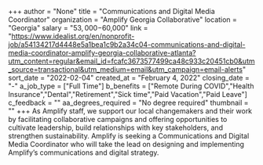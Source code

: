+++
author = "None"
title = "Communications and Digital Media Coordinator"
organization = "Amplify Georgia Collaborative"
location = "Georgia"
salary = "$53,000-$60,000"
link = "https://www.idealist.org/en/nonprofit-job/a54134217d4448e5a1bea1c9b2a34c04-communications-and-digital-media-coordinator-amplify-georgia-collaborative-atlanta?utm_content=regular&email_id=fcafc3673577499ca48c933c20451cb0&utm_source=transactional&utm_medium=email&utm_campaign=email-alerts"
sort_date = "2022-02-04"
created_at = "February 4, 2022"
closing_date = "-"
a_job_type = ["Full Time"]
b_benefits = ["Remote During COVID","Health Insurance","Dental","Retirement","Sick time","Paid Vacation","Paid Leave"]
c_feedback = ""
aa_degrees_required = "No degree required"
thumbnail = ""
+++
As Amplify staff, we support our local changemakers and their work by facilitating collaborative campaigns and offering opportunities to cultivate leadership, build relationships with key stakeholders, and strengthen sustainability. Amplify is seeking a Communications and Digital Media Coordinator who will take the lead on designing and implementing Amplify’s communications and digital strategy. 